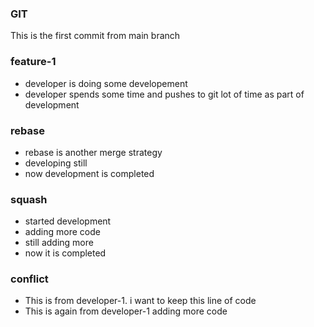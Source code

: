 ### GIT
This is the first commit from main branch

### feature-1
* developer is doing some developement
* developer spends some time and pushes to git lot of time as part of development

### rebase
* rebase is another merge strategy
* developing still
* now development is completed

### squash
* started development
* adding more code
* still adding more
* now it is completed

### conflict
* This is from developer-1. i want to keep this line of code
* This is again from developer-1 adding more code